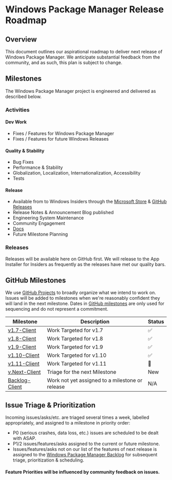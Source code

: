 # Windows Package Manager Release Roadmap

## Overview

This document outlines our aspirational roadmap to deliver next release of Windows Package Manager. We anticipate substantial feedback from the community, and as such, this plan is subject to change.

## Milestones

The Windows Package Manager project is engineered and delivered as described below.

### Activities

#### Dev Work

* Fixes / Features for Windows Package Manager
* Fixes / Features for future Windows Releases

#### Quality & Stability

* Bug Fixes
* Performance & Stability
* Globalization, Localization, Internationalization, Accessibility
* Tests

#### Release

* Available from to Windows Insiders through the [Microsoft Store](https://apps.microsoft.com/detail/9nblggh4nns1) & [GitHub Releases](https://github.com/microsoft/winget-cli/releases)
* Release Notes & Announcement Blog published
* Engineering System Maintenance
* Community Engagement
* [Docs](https://docs.microsoft.com/windows/package-manager/)
* Future Milestone Planning

### Releases

Releases will be available here on GitHub first. We will release to the App Installer for Insiders as frequently as the releases have met our quality bars.

## GitHub Milestones

We use [GitHub Projects](https://github.com/orgs/microsoft/projects/137) to broadly organize what we intend to work on.  Issues will be added to milestones when we're reasonably confident they will land in the next milestone. Dates in [GitHub milestones](https://github.com/microsoft/winget-cli/milestones) are only used for sequencing and do not represent a commitment.

| Milestone                                                                                                     | Description                                     | Status             |
| ------------------------------------------------------------------------------------------------------------- | ----------------------------------------------- | ------------------ |
| [v1.7-Client](https://github.com/microsoft/winget-cli/milestone/42)                                           | Work Targeted for v1.7                          | :white_check_mark: |
| [v1.8-Client](https://github.com/microsoft/winget-cli/milestone/43)                                           | Work Targeted for v1.8                          | :white_check_mark: |
| [v1.9-Client](https://github.com/microsoft/winget-cli/milestone/44)                                           | Work Targeted for v1.9                          | :white_check_mark: |
| [v1.10-Client](https://github.com/microsoft/winget-cli/milestone/45)                                          | Work Targeted for v1.10                         | :white_check_mark: |
| [v1.11-Client](https://github.com/microsoft/winget-cli/milestone/46)                                          | Work Targeted for v1.11                         | :construction:     |
| [v.Next-Client](https://github.com/microsoft/winget-cli/milestone/41)                                         | Triage for the next Milestone                   | New                |
| [Backlog-Client](https://github.com/microsoft/winget-cli/issues?q=is%3Aissue%20state%3Aopen%20no%3Amilestone) | Work not yet assigned to a milestone or release | N/A                |

## Issue Triage & Prioritization

Incoming issues/asks/etc. are triaged several times a week, labelled appropriately, and assigned to a milestone in priority order:

* P0 (serious crashes, data loss, etc.) issues are scheduled to be dealt with ASAP.
* P1/2 issues/features/asks assigned to the current or future milestone.
* Issues/features/asks not on our list of the features of next release is assigned to the [Windows Package Manager Backlog](https://github.com/microsoft/winget-cli/milestone/2) for subsequent triage, prioritization & scheduling.

#### Feature Priorities will be influenced by community feedback on issues.

